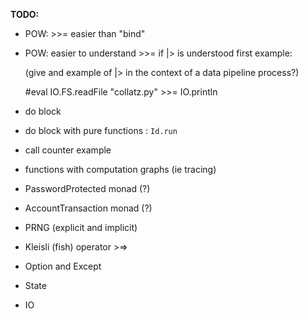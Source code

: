 

**TODO:**


  - POW: >>= easier than "bind"

  - POW: easier to understand >>= if |> is understood first
    example:

    (give and example of |> in the context of a data pipeline
    process?)

    #eval IO.FS.readFile "collatz.py" >>= IO.println

  - do block

  - do block with pure functions : `Id.run`

  - call counter example

  - functions with computation graphs (ie tracing)

  - PasswordProtected monad (?)

  - AccountTransaction monad (?)

  - PRNG (explicit and implicit)

  - Kleisli (fish) operator >=> 

  - Option and Except

  - State

  - IO
  